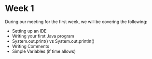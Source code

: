 # Week 1

During our meeting for the first week, we will be covering the following:
* Setting up an IDE
* Writing your first Java program
* System.out.print() vs System.out.println()
* Writing Comments
* Simple Variables (if time allows)
